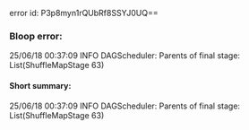 error id: P3p8myn1rQUbRf8SSYJ0UQ==
### Bloop error:

25/06/18 00:37:09 INFO DAGScheduler: Parents of final stage: List(ShuffleMapStage 63)
#### Short summary: 

25/06/18 00:37:09 INFO DAGScheduler: Parents of final stage: List(ShuffleMapStage 63)